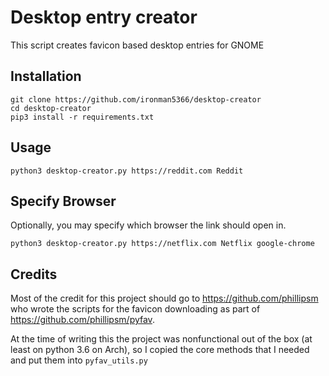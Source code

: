 # Desktop entry creator

This script creates favicon based desktop entries for GNOME

## Installation

```
git clone https://github.com/ironman5366/desktop-creator
cd desktop-creator
pip3 install -r requirements.txt
```

## Usage
`python3 desktop-creator.py https://reddit.com Reddit`

## Specify Browser 
Optionally, you may specify which browser the link should open in.

`python3 desktop-creator.py https://netflix.com Netflix google-chrome`

## Credits
Most of the credit for this project should go to https://github.com/phillipsm
who wrote the scripts for the favicon downloading as part of
https://github.com/phillipsm/pyfav.

At the time of writing this the project was nonfunctional out of the box
(at least on python 3.6 on Arch), so I copied the core methods that I needed
and put them into `pyfav_utils.py`
